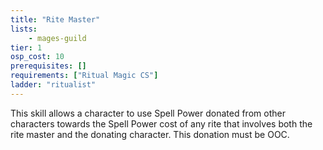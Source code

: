 ```yaml
---
title: "Rite Master"
lists:
    - mages-guild
tier: 1
osp_cost: 10
prerequisites: []
requirements: ["Ritual Magic CS"]
ladder: "ritualist"
---
```

This skill allows a character to use Spell Power donated from other characters towards the Spell Power cost of any rite that involves both the rite master and the donating character. This donation must be OOC.
